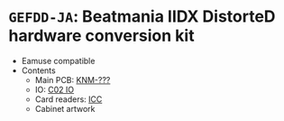 # `GEFDD-JA`: Beatmania IIDX DistorteD hardware conversion kit

* Eamuse compatible
* Contents
  * Main PCB: [KNM-???](../boards.md#knm-???)
  * IO: [C02 IO](../io.md#c02-io)
  * Card readers: [ICC](../io.md#ICC)
  * Cabinet artwork
